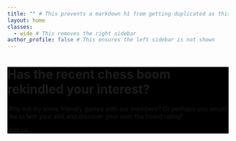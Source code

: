 ```yaml
---
title: "" # This prevents a markdown h1 from getting duplicated as this page's title
layout: home 
classes:
  - wide # This removes the right sidebar
author_profile: false # This ensures the left sidebar is not shown
---
```

<!-- This moves the content to the left of the empty left sidebar -->
<style>
.archive {
    float: left;
    width: 100%;
}
</style>

<!-- This is the "hero image" -->
<div class="page__hero--overlay" style="background-color: #000; background-image: linear-gradient(rgba(0, 0, 0, 0.5), rgba(0, 0, 0, 0.5)), url('/assets/images/exhibition.jpeg');">
    <div class="wrapper">
        <h1 id="page-title" class="page__title" itemprop="headline">Has the recent chess boom rekindled your interest?</h1>
        <p class="page__lead">Why not try some friendly games with our members? Or perhaps you would like to test your skill and discover your over the board rating!</p>
        <p>
            <a href="/join" class="btn btn--light-outline btn--large">Join us</a>
        </p>
    </div>
    <!-- <span class="page__hero-caption">Photo credit: <a href="https://unsplash.com"><strong>Unsplash</strong></a></span> -->
</div>

<!-- This is the main body of the page, anything you write here will appear
above the "News" -->
